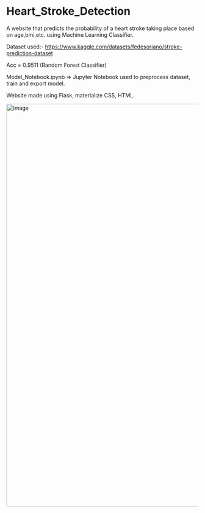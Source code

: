 # Heart_Stroke_Detection
A website that predicts the probability of a heart stroke taking place based on age,bmi,etc. using Machine Learning Classifier.

Dataset used:- https://www.kaggle.com/datasets/fedesoriano/stroke-prediction-dataset

Acc = 0.9511 (Random Forest Classifier)

Model_Notebook.ipynb => Jupyter Notebook used to preprocess dataset, train and export model.

Website made using Flask, materialize CSS, HTML.

<img width="1051" alt="image" src="https://user-images.githubusercontent.com/54429035/219909175-0e78a181-8eca-48cb-9d96-7502c58302e9.png">

